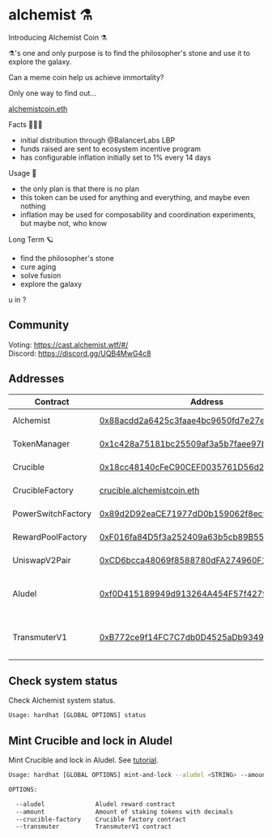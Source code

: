 # alchemist ⚗️

Introducing Alchemist Coin ⚗️

⚗️'s one and only purpose is to find the philosopher's stone and use it to explore the galaxy.

Can a meme coin help us achieve immortality?

Only one way to find out...

[alchemistcoin.eth](https://etherscan.io/token/0x88acdd2a6425c3faae4bc9650fd7e27e0bebb7ab)

Facts 🧝🏽‍♀️

- initial distribution through @BalancerLabs LBP
- funds raised are sent to ecosystem incentive program
- has configurable inflation initially set to 1% every 14 days

Usage 🧪

- the only plan is that there is no plan
- this token can be used for anything and everything, and maybe even nothing
- inflation may be used for composability and coordination experiments, but maybe not, who know

Long Term 🪐

- find the philosopher's stone
- cure aging
- solve fusion
- explore the galaxy

u in ?

## Community
Voting: https://cast.alchemist.wtf/#/  
Discord: https://discord.gg/UQB4MwG4c8

## Addresses

| Contract           | Address                                                                                                               | Description                              |
| ------------------ | --------------------------------------------------------------------------------------------------------------------- | ---------------------------------------- |
| Alchemist          | [0x88acdd2a6425c3faae4bc9650fd7e27e0bebb7ab](https://etherscan.io/address/0x88acdd2a6425c3faae4bc9650fd7e27e0bebb7ab) | ERC20 token                              |
| TokenManager       | [0x1c428a75181bc25509af3a5b7faee97b4b6d3562](https://etherscan.io/address/0x1c428a75181bc25509af3a5b7faee97b4b6d3562) | inflation recipient                      |
| Crucible           | [0x18cc48140cFeC90CEF0035761D56d2d0ff3a110f](https://etherscan.io/address/0x18cc48140cFeC90CEF0035761D56d2d0ff3a110f) | crucible nft template                    |
| CrucibleFactory    | [crucible.alchemistcoin.eth](https://etherscan.io/address/0x54e0395CFB4f39beF66DBCd5bD93Cca4E9273D56) | crucible nft factory                     |
| PowerSwitchFactory | [0x89d2D92eaCE71977dD0b159062f8ec90EA64fc24](https://etherscan.io/address/0x89d2D92eaCE71977dD0b159062f8ec90EA64fc24) | factory contract                         |
| RewardPoolFactory  | [0xF016fa84D5f3a252409a63b5cb89B555A0d27Ccf](https://etherscan.io/address/0xF016fa84D5f3a252409a63b5cb89B555A0d27Ccf) | factory contract                         |
| UniswapV2Pair      | [0xCD6bcca48069f8588780dFA274960F15685aEe0e](https://etherscan.io/address/0xCD6bcca48069f8588780dFA274960F15685aEe0e) | WETH-⚗️ pair                             |
| Aludel             | [0xf0D415189949d913264A454F57f4279ad66cB24d](https://etherscan.io/address/0xf0D415189949d913264A454F57f4279ad66cB24d) | WETH-⚗️ uniswap reward program           |
| TransmuterV1       | [0xB772ce9f14FC7C7db0D4525aDb9349FBD7ce456a](https://etherscan.io/address/0xB772ce9f14FC7C7db0D4525aDb9349FBD7ce456a) | router contract for batched transactions |

## Check system status

Check Alchemist system status.

```bash
Usage: hardhat [GLOBAL OPTIONS] status
```

## Mint Crucible and lock in Aludel

Mint Crucible and lock in Aludel. See [tutorial](https://www.notion.so/alchemist-tutorial-5f4f3f5f8b7946f59b3eb1b41a42d129).

```bash
Usage: hardhat [GLOBAL OPTIONS] mint-and-lock --aludel <STRING> --amount <STRING> --crucible-factory <STRING> --transmuter <STRING>

OPTIONS:

  --aludel              Aludel reward contract
  --amount              Amount of staking tokens with decimals
  --crucible-factory    Crucible factory contract
  --transmuter          TransmuterV1 contract
```
